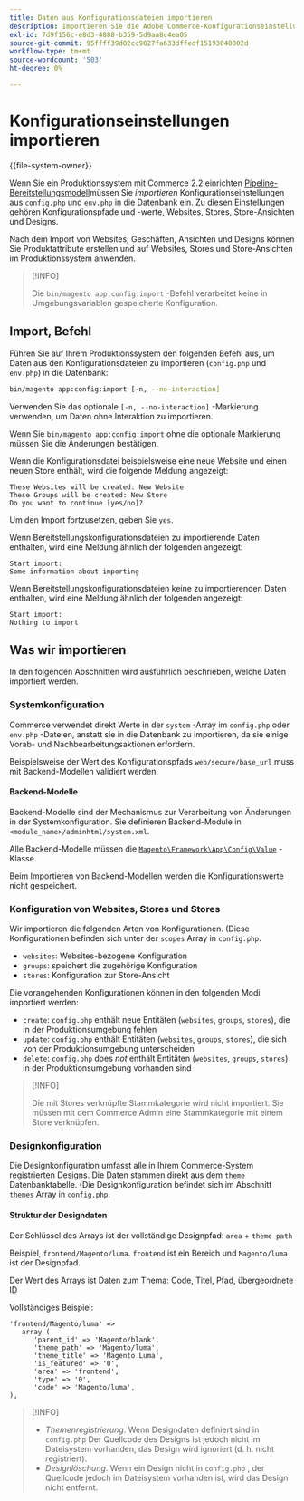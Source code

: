 ```yaml
---
title: Daten aus Konfigurationsdateien importieren
description: Importieren Sie die Adobe Commerce-Konfigurationseinstellungen aus Konfigurationsdateien.
exl-id: 7d9f156c-e8d3-4888-b359-5d9aa8c4ea05
source-git-commit: 95ffff39d82cc9027fa633dffedf15193040802d
workflow-type: tm+mt
source-wordcount: '503'
ht-degree: 0%

---
```


# Konfigurationseinstellungen importieren

{{file-system-owner}}

Wenn Sie ein Produktionssystem mit Commerce 2.2 einrichten [Pipeline-Bereitstellungsmodell](../deployment/technical-details.md)müssen Sie _importieren_ Konfigurationseinstellungen aus `config.php` und `env.php` in die Datenbank ein.
Zu diesen Einstellungen gehören Konfigurationspfade und -werte, Websites, Stores, Store-Ansichten und Designs.

Nach dem Import von Websites, Geschäften, Ansichten und Designs können Sie Produktattribute erstellen und auf Websites, Stores und Store-Ansichten im Produktionssystem anwenden.

>[!INFO]
>
>Die `bin/magento app:config:import` -Befehl verarbeitet keine in Umgebungsvariablen gespeicherte Konfiguration.

## Import, Befehl

Führen Sie auf Ihrem Produktionssystem den folgenden Befehl aus, um Daten aus den Konfigurationsdateien zu importieren (`config.php` und `env.php`) in die Datenbank:

```bash
bin/magento app:config:import [-n, --no-interaction]
```

Verwenden Sie das optionale `[-n, --no-interaction]` -Markierung verwenden, um Daten ohne Interaktion zu importieren.

Wenn Sie `bin/magento app:config:import` ohne die optionale Markierung müssen Sie die Änderungen bestätigen.

Wenn die Konfigurationsdatei beispielsweise eine neue Website und einen neuen Store enthält, wird die folgende Meldung angezeigt:

```terminal
These Websites will be created: New Website
These Groups will be created: New Store
Do you want to continue [yes/no]?
```

Um den Import fortzusetzen, geben Sie `yes`.

Wenn Bereitstellungskonfigurationsdateien zu importierende Daten enthalten, wird eine Meldung ähnlich der folgenden angezeigt:

```terminal
Start import:
Some information about importing
```

Wenn Bereitstellungskonfigurationsdateien keine zu importierenden Daten enthalten, wird eine Meldung ähnlich der folgenden angezeigt:

```terminal
Start import:
Nothing to import
```

## Was wir importieren

In den folgenden Abschnitten wird ausführlich beschrieben, welche Daten importiert werden.

### Systemkonfiguration

Commerce verwendet direkt Werte in der `system` -Array im `config.php` oder `env.php` -Dateien, anstatt sie in die Datenbank zu importieren, da sie einige Vorab- und Nachbearbeitungsaktionen erfordern.

Beispielsweise der Wert des Konfigurationspfads `web/secure/base_url` muss mit Backend-Modellen validiert werden.

#### Backend-Modelle

Backend-Modelle sind der Mechanismus zur Verarbeitung von Änderungen in der Systemkonfiguration.
Sie definieren Backend-Module in `<module_name>/adminhtml/system.xml`.

Alle Backend-Modelle müssen die [`Magento\Framework\App\Config\Value`](https://github.com/magento/magento2/blob/2.4/lib/internal/Magento/Framework/App/Config/Value.php) -Klasse.

Beim Importieren von Backend-Modellen werden die Konfigurationswerte nicht gespeichert.

### Konfiguration von Websites, Stores und Stores

Wir importieren die folgenden Arten von Konfigurationen.
(Diese Konfigurationen befinden sich unter der `scopes` Array in `config.php`.

- `websites`: Websites-bezogene Konfiguration
- `groups`: speichert die zugehörige Konfiguration
- `stores`: Konfiguration zur Store-Ansicht

Die vorangehenden Konfigurationen können in den folgenden Modi importiert werden:

- `create`: `config.php` enthält neue Entitäten (`websites`, `groups`, `stores`), die in der Produktionsumgebung fehlen
- `update`: `config.php` enthält Entitäten (`websites`, `groups`, `stores`), die sich von der Produktionsumgebung unterscheiden
- `delete`: `config.php` does _not_ enthält Entitäten (`websites`, `groups`, `stores`) in der Produktionsumgebung vorhanden sind

>[!INFO]
>
>Die mit Stores verknüpfte Stammkategorie wird nicht importiert. Sie müssen mit dem Commerce Admin eine Stammkategorie mit einem Store verknüpfen.

### Designkonfiguration

Die Designkonfiguration umfasst alle in Ihrem Commerce-System registrierten Designs. Die Daten stammen direkt aus dem `theme` Datenbanktabelle. (Die Designkonfiguration befindet sich im Abschnitt `themes` Array in `config.php`.

#### Struktur der Designdaten

Der Schlüssel des Arrays ist der vollständige Designpfad: `area` + `theme path`

Beispiel, `frontend/Magento/luma`.
`frontend` ist ein Bereich und `Magento/luma` ist der Designpfad.

Der Wert des Arrays ist Daten zum Thema: Code, Titel, Pfad, übergeordnete ID

Vollständiges Beispiel:

```php?start_inline=1
'frontend/Magento/luma' =>
   array (
      'parent_id' => 'Magento/blank',
      'theme_path' => 'Magento/luma',
      'theme_title' => 'Magento Luma',
      'is_featured' => '0',
      'area' => 'frontend',
      'type' => '0',
      'code' => 'Magento/luma',
),
```

>[!INFO]
>
>- _Themenregistrierung_. Wenn Designdaten definiert sind in `config.php` Der Quellcode des Designs ist jedoch nicht im Dateisystem vorhanden, das Design wird ignoriert (d. h. nicht registriert).
>- _Designlöschung_. Wenn ein Design nicht in `config.php` , der Quellcode jedoch im Dateisystem vorhanden ist, wird das Design nicht entfernt.
